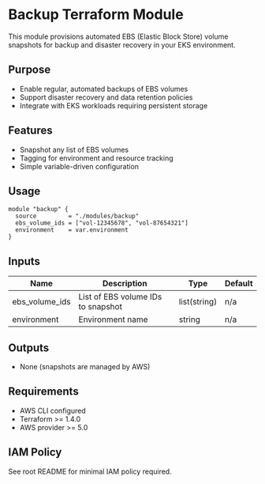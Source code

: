 # Backup Terraform Module

This module provisions automated EBS (Elastic Block Store) volume snapshots for backup and disaster recovery in your EKS environment.

## Purpose
- Enable regular, automated backups of EBS volumes
- Support disaster recovery and data retention policies
- Integrate with EKS workloads requiring persistent storage

## Features
- Snapshot any list of EBS volumes
- Tagging for environment and resource tracking
- Simple variable-driven configuration

## Usage
```hcl
module "backup" {
  source         = "./modules/backup"
  ebs_volume_ids = ["vol-12345678", "vol-87654321"]
  environment    = var.environment
}
```

## Inputs
| Name           | Description                        | Type         | Default |
|----------------|------------------------------------|--------------|---------|
| ebs_volume_ids | List of EBS volume IDs to snapshot | list(string) | n/a     |
| environment    | Environment name                   | string       | n/a     |

## Outputs
- None (snapshots are managed by AWS)

## Requirements
- AWS CLI configured
- Terraform >= 1.4.0
- AWS provider >= 5.0

## IAM Policy
See root README for minimal IAM policy required.
